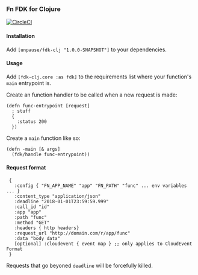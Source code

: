 ### Fn FDK for Clojure

[![CircleCI](https://circleci.com/gh/unpause-live/fdk-clj/tree/master.svg?style=svg)](https://circleci.com/gh/unpause-live/fdk-clj/tree/master)

#### Installation

Add `[unpause/fdk-clj "1.0.0-SNAPSHOT"]` to your dependencies.


#### Usage

Add `[fdk-clj.core :as fdk]` to the requirements list where your function's `main` entrypoint is.

Create an function handler to be called when a new request is made:

```
(defn func-entrypoint [request]
  ; stuff
  {
    :status 200
  })
```

Create a `main` function like so:

```
(defn -main [& args]
  (fdk/handle func-entrypoint))
```

#### Request format

```
 {
   :config { "FN_APP_NAME" "app" "FN_PATH" "func" ... env variables ... }
   :content_type "application/json"
   :deadline "2018-01-01T23:59:59.999"
   :call_id "id"
   :app "app"
   :path "func"
   :method "GET"
   :headers { http headers}
   :request_url "http://domain.com/r/app/func"
   :data "body data"
   [optional] :cloudevent { event map } ;; only applies to CloudEvent Format
 }
```

Requests that go beyoned `deadline` will be forcefully killed.